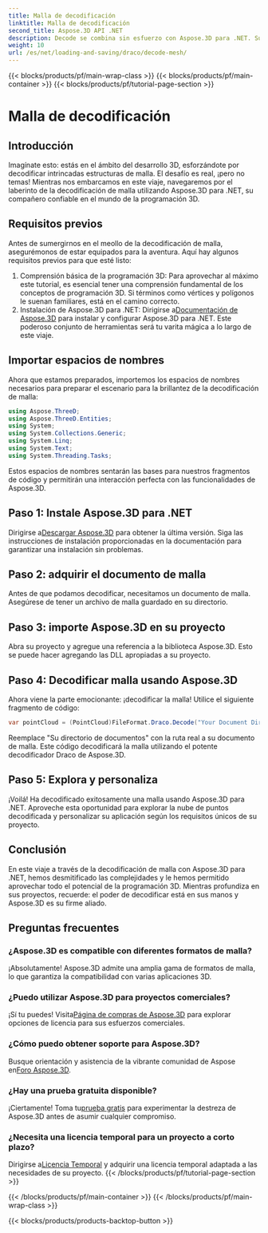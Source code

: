 ```yaml
---
title: Malla de decodificación
linktitle: Malla de decodificación
second_title: Aspose.3D API .NET
description: Decode se combina sin esfuerzo con Aspose.3D para .NET. Su puerta de entrada a una programación 3D perfecta. Explora, personaliza y mejora tus proyectos.
weight: 10
url: /es/net/loading-and-saving/draco/decode-mesh/
---
```


{{< blocks/products/pf/main-wrap-class >}}
{{< blocks/products/pf/main-container >}}
{{< blocks/products/pf/tutorial-page-section >}}

# Malla de decodificación

## Introducción
Imagínate esto: estás en el ámbito del desarrollo 3D, esforzándote por decodificar intrincadas estructuras de malla. El desafío es real, ¡pero no temas! Mientras nos embarcamos en este viaje, navegaremos por el laberinto de la decodificación de malla utilizando Aspose.3D para .NET, su compañero confiable en el mundo de la programación 3D.
## Requisitos previos
Antes de sumergirnos en el meollo de la decodificación de malla, asegurémonos de estar equipados para la aventura. Aquí hay algunos requisitos previos para que esté listo:
1. Comprensión básica de la programación 3D:
   Para aprovechar al máximo este tutorial, es esencial tener una comprensión fundamental de los conceptos de programación 3D. Si términos como vértices y polígonos le suenan familiares, está en el camino correcto.
2. Instalación de Aspose.3D para .NET:
    Dirigirse a[Documentación de Aspose.3D](https://reference.aspose.com/3d/net/) para instalar y configurar Aspose.3D para .NET. Este poderoso conjunto de herramientas será tu varita mágica a lo largo de este viaje.
## Importar espacios de nombres
Ahora que estamos preparados, importemos los espacios de nombres necesarios para preparar el escenario para la brillantez de la decodificación de malla:
```csharp
using Aspose.ThreeD;
using Aspose.ThreeD.Entities;
using System;
using System.Collections.Generic;
using System.Linq;
using System.Text;
using System.Threading.Tasks;
```
Estos espacios de nombres sentarán las bases para nuestros fragmentos de código y permitirán una interacción perfecta con las funcionalidades de Aspose.3D.
## Paso 1: Instale Aspose.3D para .NET
   
 Dirigirse a[Descargar Aspose.3D](https://releases.aspose.com/3d/net/) para obtener la última versión. Siga las instrucciones de instalación proporcionadas en la documentación para garantizar una instalación sin problemas.
## Paso 2: adquirir el documento de malla
Antes de que podamos decodificar, necesitamos un documento de malla. Asegúrese de tener un archivo de malla guardado en su directorio.
## Paso 3: importe Aspose.3D en su proyecto
Abra su proyecto y agregue una referencia a la biblioteca Aspose.3D. Esto se puede hacer agregando las DLL apropiadas a su proyecto.
## Paso 4: Decodificar malla usando Aspose.3D
Ahora viene la parte emocionante: ¡decodificar la malla! Utilice el siguiente fragmento de código:
```csharp
var pointCloud = (PointCloud)FileFormat.Draco.Decode("Your Document Directory" + "point_cloud_no_qp.drc");
```
Reemplace "Su directorio de documentos" con la ruta real a su documento de malla. Este código decodificará la malla utilizando el potente decodificador Draco de Aspose.3D.
## Paso 5: Explora y personaliza
¡Voilá! Ha decodificado exitosamente una malla usando Aspose.3D para .NET. Aproveche esta oportunidad para explorar la nube de puntos decodificada y personalizar su aplicación según los requisitos únicos de su proyecto.
## Conclusión
En este viaje a través de la decodificación de malla con Aspose.3D para .NET, hemos desmitificado las complejidades y le hemos permitido aprovechar todo el potencial de la programación 3D. Mientras profundiza en sus proyectos, recuerde: el poder de decodificar está en sus manos y Aspose.3D es su firme aliado.
## Preguntas frecuentes
### ¿Aspose.3D es compatible con diferentes formatos de malla?
¡Absolutamente! Aspose.3D admite una amplia gama de formatos de malla, lo que garantiza la compatibilidad con varias aplicaciones 3D.
### ¿Puedo utilizar Aspose.3D para proyectos comerciales?
 ¡Sí tu puedes! Visita[Página de compras de Aspose.3D](https://purchase.aspose.com/buy) para explorar opciones de licencia para sus esfuerzos comerciales.
### ¿Cómo puedo obtener soporte para Aspose.3D?
 Busque orientación y asistencia de la vibrante comunidad de Aspose en[Foro Aspose.3D](https://forum.aspose.com/c/3d/18).
### ¿Hay una prueba gratuita disponible?
 ¡Ciertamente! Toma tu[prueba gratis](https://releases.aspose.com/) para experimentar la destreza de Aspose.3D antes de asumir cualquier compromiso.
### ¿Necesita una licencia temporal para un proyecto a corto plazo?
 Dirigirse a[Licencia Temporal](https://purchase.aspose.com/temporary-license/) y adquirir una licencia temporal adaptada a las necesidades de su proyecto.
{{< /blocks/products/pf/tutorial-page-section >}}

{{< /blocks/products/pf/main-container >}}
{{< /blocks/products/pf/main-wrap-class >}}

{{< blocks/products/products-backtop-button >}}

